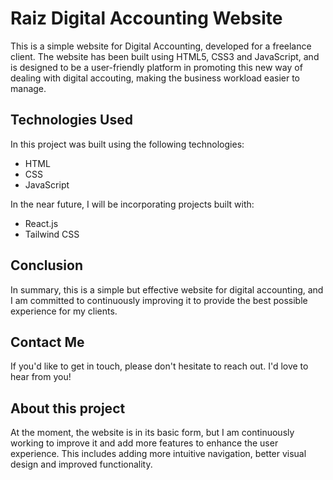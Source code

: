 # Raiz Digital Accounting Website

This is a simple website for Digital Accounting, developed for a freelance client. The website has been built using HTML5, CSS3 and JavaScript, and is designed to be a user-friendly platform in promoting this new way of dealing with digital accouting, making the business workload easier to manage.


## Technologies Used
In this project was built using the following technologies:
- HTML
- CSS
- JavaScript

In the near future, I will be incorporating projects built with:
- React.js
- Tailwind CSS


## Conclusion
In summary, this is a simple but effective website for digital accounting, and I am committed to continuously improving it to provide the best possible experience for my clients.


## Contact Me
If you'd like to get in touch, please don't hesitate to reach out. I'd love to hear from you!


## About this project
At the moment, the website is in its basic form, but I am continuously working to improve it and add more features to enhance the user experience. This includes adding more intuitive navigation, better visual design and improved functionality.



